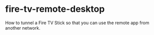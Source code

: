 # fire-tv-remote-desktop
How to tunnel a Fire TV Stick so that you can use the remote app from another network.
